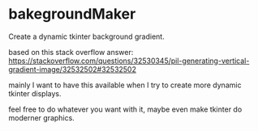 # bakegroundMaker
Create a dynamic tkinter background gradient. 


based on this stack overflow answer: https://stackoverflow.com/questions/32530345/pil-generating-vertical-gradient-image/32532502#32532502

mainly I want to have this available when I try to create more dynamic tkinter displays.

feel free to do whatever you want with it, maybe even make tkinter do moderner graphics.
